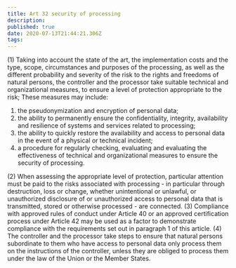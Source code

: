 ```yaml
---
title: Art 32 security of processing
description: 
published: true
date: 2020-07-13T21:44:21.306Z
tags: 
---
```


(1) Taking into account the state of the art, the implementation costs and the type, scope, circumstances and purposes of the processing, as well as the different probability and severity of the risk to the rights and freedoms of natural persons, the controller and the processor take suitable technical and organizational measures, to ensure a level of protection appropriate to the risk; These measures may include:
1. the pseudonymization and encryption of personal data;
2. the ability to permanently ensure the confidentiality, integrity, availability and resilience of systems and services related to processing;
3. the ability to quickly restore the availability and access to personal data in the event of a physical or technical incident;
4. a procedure for regularly checking, evaluating and evaluating the effectiveness of technical and organizational measures to ensure the security of processing.

(2) When assessing the appropriate level of protection, particular attention must be paid to the risks associated with processing - in particular through destruction, loss or change, whether unintentional or unlawful, or unauthorized disclosure of or unauthorized access to personal data that is transmitted, stored or otherwise processed - are connected.
(3) Compliance with approved rules of conduct under Article 40 or an approved certification process under Article 42 may be used as a factor to demonstrate compliance with the requirements set out in paragraph 1 of this article.
(4) The controller and the processor take steps to ensure that natural persons subordinate to them who have access to personal data only process them on the instructions of the controller, unless they are obliged to process them under the law of the Union or the Member States.